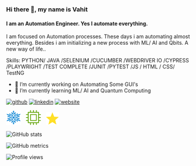 ### Hi there 👋, my name is Vahit
#### I am an Automation Engineer. Yes I automate everything.

I am focused on Automation processes. These days i am automating almost everything. Besides i am initializing a new process with ML/ AI and Qbits. A new way of life..

Skills: PYTHON/ JAVA /SELENIUM /CUCUMBER /WEBDRIVER IO /CYPRESS /PLAYWRIGHT /TEST COMPLETE /JUNIT /PYTEST /JS / HTML / CSS/ TestNG

- 🔭 I’m currently working on Automating Some GUI's 
- 🌱 I’m currently learning ML/ AI and Quantum Computing 


[<img src='https://cdn.jsdelivr.net/npm/simple-icons@3.0.1/icons/github.svg' alt='github' height='40'>](https://github.com/TheVhd)  [<img src='https://cdn.jsdelivr.net/npm/simple-icons@3.0.1/icons/linkedin.svg' alt='linkedin' height='40'>](https://www.linkedin.com/in/https://www.linkedin.com/in/vuzunlar/?locale=en_US/)  [<img src='https://cdn.jsdelivr.net/npm/simple-icons@3.0.1/icons/icloud.svg' alt='website' height='40'>](testpro.dev)  

<a href='https://archiveprogram.github.com/'><img src='https://raw.githubusercontent.com/acervenky/animated-github-badges/master/assets/acbadge.gif' width='40' height='40'></a> <a href='https://docs.github.com/en/developers'><img src='https://raw.githubusercontent.com/acervenky/animated-github-badges/master/assets/devbadge.gif' width='40' height='40'></a> <a href='https://stars.github.com/'><img src='https://raw.githubusercontent.com/acervenky/animated-github-badges/master/assets/starbadge.gif' width='35' height='35'></a> 

![GitHub stats](https://github-readme-stats.vercel.app/api?username=TheVhd&show_icons=true)  

![GitHub metrics](https://metrics.lecoq.io/TheVhd)  

![Profile views](https://gpvc.arturio.dev/TheVhd)  
